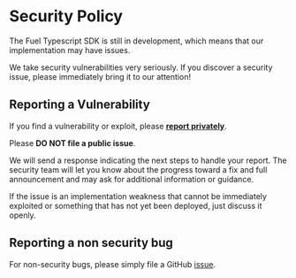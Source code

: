 # Security Policy

The Fuel Typescript SDK is still in development, which means that our implementation may have issues.

We take security vulnerabilities very seriously. If you discover a security issue, please immediately bring it to our attention!

## Reporting a Vulnerability

If you find a vulnerability or exploit, please [**report privately**](https://github.com/FuelLabs/fuels-ts/security/advisories/new).

Please **DO NOT file a public issue**.

We will send a response indicating the next steps to handle your report. The security team will let you know about the progress toward a fix and full announcement and may ask for additional information or guidance.

If the issue is an implementation weakness that cannot be immediately exploited or something that has not yet been deployed, just discuss it openly.

## Reporting a non security bug

For non-security bugs, please simply file a GitHub [issue](https://github.com/FuelLabs/fuels-ts/issues/new).
